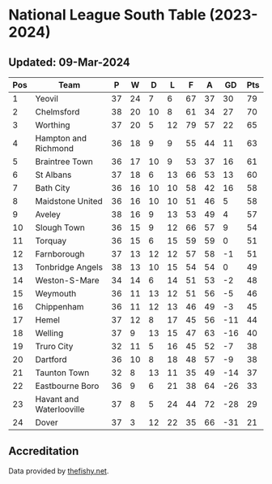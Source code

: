 # National League South Table (2023-2024)
## Updated: 09-Mar-2024

| Pos | Team | P | W | D | L | F | A | GD | Pts |
| --- | --- | --- | --- | --- | --- | --- | --- | --- | --- |
| 1 | Yeovil | 37 | 24 | 7 | 6 | 67 | 37 | 30 | 79 |
| 2 | Chelmsford | 38 | 20 | 10 | 8 | 61 | 34 | 27 | 70 |
| 3 | Worthing | 37 | 20 | 5 | 12 | 79 | 57 | 22 | 65 |
| 4 | Hampton and Richmond | 36 | 18 | 9 | 9 | 55 | 44 | 11 | 63 |
| 5 | Braintree Town | 36 | 17 | 10 | 9 | 53 | 37 | 16 | 61 |
| 6 | St Albans | 37 | 18 | 6 | 13 | 66 | 53 | 13 | 60 |
| 7 | Bath City | 36 | 16 | 10 | 10 | 58 | 42 | 16 | 58 |
| 8 | Maidstone United | 36 | 16 | 10 | 10 | 51 | 46 | 5 | 58 |
| 9 | Aveley | 38 | 16 | 9 | 13 | 53 | 49 | 4 | 57 |
| 10 | Slough Town | 36 | 15 | 9 | 12 | 66 | 57 | 9 | 54 |
| 11 | Torquay | 36 | 15 | 6 | 15 | 59 | 59 | 0 | 51 |
| 12 | Farnborough | 37 | 13 | 12 | 12 | 57 | 58 | -1 | 51 |
| 13 | Tonbridge Angels | 38 | 13 | 10 | 15 | 54 | 54 | 0 | 49 |
| 14 | Weston-S-Mare | 34 | 14 | 6 | 14 | 51 | 53 | -2 | 48 |
| 15 | Weymouth | 36 | 11 | 13 | 12 | 51 | 56 | -5 | 46 |
| 16 | Chippenham | 36 | 11 | 12 | 13 | 46 | 49 | -3 | 45 |
| 17 | Hemel | 37 | 12 | 8 | 17 | 45 | 56 | -11 | 44 |
| 18 | Welling | 37 | 9 | 13 | 15 | 47 | 63 | -16 | 40 |
| 19 | Truro City | 32 | 11 | 5 | 16 | 45 | 52 | -7 | 38 |
| 20 | Dartford | 36 | 10 | 8 | 18 | 48 | 57 | -9 | 38 |
| 21 | Taunton Town | 32 | 8 | 13 | 11 | 35 | 49 | -14 | 37 |
| 22 | Eastbourne Boro | 36 | 9 | 6 | 21 | 38 | 64 | -26 | 33 |
| 23 | Havant and Waterlooville | 37 | 8 | 5 | 24 | 44 | 72 | -28 | 29 |
| 24 | Dover | 37 | 3 | 12 | 22 | 35 | 66 | -31 | 21 |

## Accreditation 

Data provided by [thefishy.net](https://www.thefishy.net/).